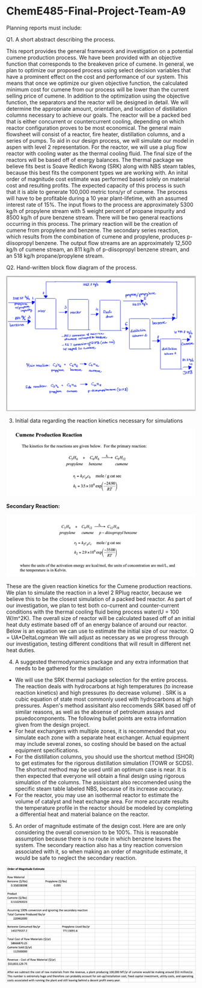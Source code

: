 # ChemE485-Final-Project-Team-A9

Planning reports must include:

Q1. A short abstract describing the process.

This report provides the general framework and investigation on a potential cumene production process. We have been provided with an objective function that corresponds to the breakeven price of cumene. In general, we plan to optimize our proposed process using select decision variables that have a prominent effect on the cost and performance of our system. This means that once we optimize our given objective function, the calculated minimum cost for cumene from our process will be lower than the current selling price of cumene. In addition to the optimization using the objective function, the separators and the reactor will be designed in detail. We will determine the appropriate amount, orientation, and location of distillation columns necessary to achieve our goals. The reactor will be a packed bed that is either concurrent or countercurrent cooling, depending on which reactor configuration proves to be most economical. The general main flowsheet will consist of a reactor, fire heater, distillation columns, and a series of pumps. To aid in our design process, we will simulate our model in aspen with level 2 representation. For the reactor, we will use a plug flow reactor with cooling water as the thermal cooling fluid. The final size of the reactors will be based off of energy balances. The thermal package we believe fits best is Soave Redlich Kwong (SRK) along with NBS steam tables, because this best fits the component types we are working with. An inital order of magnitude cost estimate was performed based solely on material cost and resulting profits. The expected capacity of this process is such that it is able to generate 100,000 metric tons/yr of cumene. The process will have to be profitable during a 10 year plant-lifetime, with an assumed interest rate of 15%. The input flows to the process are approximately 5300 kg/h of propylene stream with 5 weight percent of propane impurity and 8500 kg/h of pure benzene stream. There will be two general reactions occurring in this process. The primary reaction will be the creation of cumene from propylene and benzene. The secondary series reaction, which results from the combination of cumene and propylene, produces p-diisopropyl benzene. The output flow streams are an approximately 12,500 kg/h of cumene stream, an 811 kg/h of p-diisopropyl benzene stream, and an 518 kg/h propane/propylene stream.


Q2. Hand-written block flow diagram of the process.

![](/Design.PNG)

3. Initial data regarding the reaction kinetics necessary for simulations

![](/CumeneReaction1.png)

**Secondary Reaction:**

![](/CumeneReaction2.png)

These are the given reaction kinetics for the Cumene production reactions. We plan to simulate the reaction in a level 2 RPlug reactor, because we believe this to be the closest simulation of a packed bed reactor. As part of our investigation, we plan to test both co-current and counter-current conditions with the thermal cooling fluid being process water(U = 100 W/m^2K). The overall size of reactor will be calculated based off of an initial heat duty estimate based off of an energy balance of around our reactor. Below is an equation we can use to estimate the initial size of our reactor. 
                            Q = UA*DeltaLogmean
We will adjust as necessary as we progress through our investigation, testing different conditions that will result in different net heat duties.  



4. A suggested thermodynamics package and any extra information that needs to be gathered for the simulation

- We will use the SRK thermal package selection for the entire process. The reaction deals with hydrocarbons at high temperatures (to increase reaction kinetics) and high pressures (to decrease volume) . SRK is a cubic equation of state most commonly used with hydrocarbons at high pressures. Aspen's method assisitant also reccomends SRK based off of similar reasons, as well as the absense of petroleum assays and psuedocomponents. The following bullet points are extra information given from the design project. 
- For heat exchangers with multiple zones, it is recommended that you simulate each zone with a separate heat exchanger. Actual equipment may include several zones, so costing should be based on the actual equipment specifications.
- For the distillation columns, you should use the shortcut method (SHOR) to get estimates for the rigorous distillation simulation (TOWR or SCDS). The shortcut method may be used until an optimum case is near. It is then expected that everyone will obtain a final design using rigorous simulation of the columns. The assisistant also reccomended using the specific steam table labeled NBS, because of its increase accuracy.  
- For the reactor, you may use an isothermal reactor to estimate the volume of catalyst and heat exchange area. For more accurate results the temperature profile in the reactor should be modeled by completing a differential heat and material balance on the reactor.

5. An order of magnitude estimate of the design cost.
Here are are only considering the overall conversion to be 100%. This is reasonable assumption because there is no route in which benzene leaves the system. The secondary reaction also has a tiny reaction conversion associated with it, so when making an order of magnitude estimate, it would be safe to neglect the secondary reaction.

![](/OrderofMagnitudeEstimate.png)
